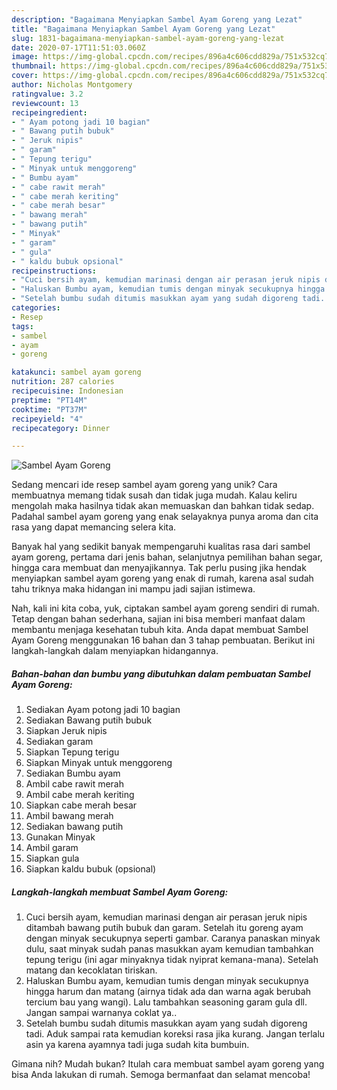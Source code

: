 ```yaml
---
description: "Bagaimana Menyiapkan Sambel Ayam Goreng yang Lezat"
title: "Bagaimana Menyiapkan Sambel Ayam Goreng yang Lezat"
slug: 1831-bagaimana-menyiapkan-sambel-ayam-goreng-yang-lezat
date: 2020-07-17T11:51:03.060Z
image: https://img-global.cpcdn.com/recipes/896a4c606cdd829a/751x532cq70/sambel-ayam-goreng-foto-resep-utama.jpg
thumbnail: https://img-global.cpcdn.com/recipes/896a4c606cdd829a/751x532cq70/sambel-ayam-goreng-foto-resep-utama.jpg
cover: https://img-global.cpcdn.com/recipes/896a4c606cdd829a/751x532cq70/sambel-ayam-goreng-foto-resep-utama.jpg
author: Nicholas Montgomery
ratingvalue: 3.2
reviewcount: 13
recipeingredient:
- " Ayam potong jadi 10 bagian"
- " Bawang putih bubuk"
- " Jeruk nipis"
- " garam"
- " Tepung terigu"
- " Minyak untuk menggoreng"
- " Bumbu ayam"
- " cabe rawit merah"
- " cabe merah keriting"
- " cabe merah besar"
- " bawang merah"
- " bawang putih"
- " Minyak"
- " garam"
- " gula"
- " kaldu bubuk opsional"
recipeinstructions:
- "Cuci bersih ayam, kemudian marinasi dengan air perasan jeruk nipis ditambah bawang putih bubuk dan garam. Setelah itu goreng ayam dengan minyak secukupnya seperti gambar. Caranya panaskan minyak dulu, saat minyak sudah panas masukkan ayam kemudian tambahkan tepung terigu (ini agar minyaknya tidak nyiprat kemana-mana). Setelah matang dan kecoklatan tiriskan."
- "Haluskan Bumbu ayam, kemudian tumis dengan minyak secukupnya hingga harum dan matang (airnya tidak ada dan warna agak berubah tercium bau yang wangi). Lalu tambahkan seasoning garam gula dll. Jangan sampai warnanya coklat ya.."
- "Setelah bumbu sudah ditumis masukkan ayam yang sudah digoreng tadi. Aduk sampai rata kemudian koreksi rasa jika kurang. Jangan terlalu asin ya karena ayamnya tadi juga sudah kita bumbuin."
categories:
- Resep
tags:
- sambel
- ayam
- goreng

katakunci: sambel ayam goreng 
nutrition: 287 calories
recipecuisine: Indonesian
preptime: "PT14M"
cooktime: "PT37M"
recipeyield: "4"
recipecategory: Dinner

---
```



![Sambel Ayam Goreng](https://img-global.cpcdn.com/recipes/896a4c606cdd829a/751x532cq70/sambel-ayam-goreng-foto-resep-utama.jpg)

Sedang mencari ide resep sambel ayam goreng yang unik? Cara membuatnya memang tidak susah dan tidak juga mudah. Kalau keliru mengolah maka hasilnya tidak akan memuaskan dan bahkan tidak sedap. Padahal sambel ayam goreng yang enak selayaknya punya aroma dan cita rasa yang dapat memancing selera kita.

Banyak hal yang sedikit banyak mempengaruhi kualitas rasa dari sambel ayam goreng, pertama dari jenis bahan, selanjutnya pemilihan bahan segar, hingga cara membuat dan menyajikannya. Tak perlu pusing jika hendak menyiapkan sambel ayam goreng yang enak di rumah, karena asal sudah tahu triknya maka hidangan ini mampu jadi sajian istimewa.




Nah, kali ini kita coba, yuk, ciptakan sambel ayam goreng sendiri di rumah. Tetap dengan bahan sederhana, sajian ini bisa memberi manfaat dalam membantu menjaga kesehatan tubuh kita. Anda dapat membuat Sambel Ayam Goreng menggunakan 16 bahan dan 3 tahap pembuatan. Berikut ini langkah-langkah dalam menyiapkan hidangannya.

<!--inarticleads1-->

##### Bahan-bahan dan bumbu yang dibutuhkan dalam pembuatan Sambel Ayam Goreng:

1. Sediakan  Ayam potong jadi 10 bagian
1. Sediakan  Bawang putih bubuk
1. Siapkan  Jeruk nipis
1. Sediakan  garam
1. Siapkan  Tepung terigu
1. Siapkan  Minyak untuk menggoreng
1. Sediakan  Bumbu ayam
1. Ambil  cabe rawit merah
1. Ambil  cabe merah keriting
1. Siapkan  cabe merah besar
1. Ambil  bawang merah
1. Sediakan  bawang putih
1. Gunakan  Minyak
1. Ambil  garam
1. Siapkan  gula
1. Siapkan  kaldu bubuk (opsional)




<!--inarticleads2-->

##### Langkah-langkah membuat Sambel Ayam Goreng:

1. Cuci bersih ayam, kemudian marinasi dengan air perasan jeruk nipis ditambah bawang putih bubuk dan garam. Setelah itu goreng ayam dengan minyak secukupnya seperti gambar. Caranya panaskan minyak dulu, saat minyak sudah panas masukkan ayam kemudian tambahkan tepung terigu (ini agar minyaknya tidak nyiprat kemana-mana). Setelah matang dan kecoklatan tiriskan.
1. Haluskan Bumbu ayam, kemudian tumis dengan minyak secukupnya hingga harum dan matang (airnya tidak ada dan warna agak berubah tercium bau yang wangi). Lalu tambahkan seasoning garam gula dll. Jangan sampai warnanya coklat ya..
1. Setelah bumbu sudah ditumis masukkan ayam yang sudah digoreng tadi. Aduk sampai rata kemudian koreksi rasa jika kurang. Jangan terlalu asin ya karena ayamnya tadi juga sudah kita bumbuin.




Gimana nih? Mudah bukan? Itulah cara membuat sambel ayam goreng yang bisa Anda lakukan di rumah. Semoga bermanfaat dan selamat mencoba!

